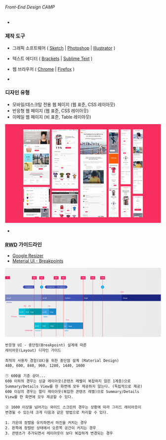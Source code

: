 ###### Front-End Design CAMP

-

### 제작 도구

- 그래픽 소프트웨어 ( [Sketch](https://www.sketchapp.com/) | [Photoshop](https://www.adobe.com/kr/products/photoshop.html) | [Illustrator](http://www.adobe.com/kr/products/illustrator.html) )
- 텍스트 에디터 ( [Brackets](http://brackets.io/) | [Sublime Text](https://www.sublimetext.com/3) )
- 웹 브라우저 ( [Chrome](https://www.google.co.kr/chrome/browser/desktop/) | [Firefox](https://www.mozilla.org/ko/firefox/new/) )

-

### 디자인 유형

- 모바일/데스크탑 전용 웹 페이지 (웹 표준, CSS 레이아웃)
- 반응형 웹 페이지 (웹 표준, CSS 레이아웃)
- 이메일 웹 페이지 (비 표준, Table 레이아웃)

![Design Work](../../Assets/design-work.jpg)

-

### <abbr title="Responsive Web Design">RWD</abbr> 가이드라인

- [Google Resizer](http://design.google.com/resizer/)
- [Meterial UI - Breakpoints](https://www.google.com/design/spec/layout/responsive-ui.html#responsive-ui-breakpoints)

![레이아웃 중단점 설계](../../Assets/layout_adaptive_breakpoints.png)

```
반응형 UI - 중단점(Breakpoint) 설계에 따른
레이아웃(Layout) 디자인 가이드

최적의 사용자 경험(UX)을 위한 중단점 설계 (Material Design)
480, 600, 840, 960, 1280, 1440, 1600

① 600을 기준 삼아...
600 이하의 경우는 싱글 레이아웃(콘텐츠 레벨이 복잡하지 않은 1계층)으로
Summary/Details View를 한 화면에 모두 제공하지 않는다. (독립적으로 제공)
600 이상의 경우는 멀티 레이아웃(복잡한 콘텐츠 레벨)으로 Summary/Details
View를 한 화면에 모두 제공할 수 있다.

② 1600 이상을 넘어가는 와이드 스크린의 경우는 상황에 따라 그리드 레이아웃이
변경될 수 있는데 크게 다음과 같은 방법으로 처리할 수 있다.

1. 가운데 정렬을 유지하면서 마진을 커지는 경우
2. 왼쪽에 정렬된 상태에서 오른쪽 공간이 커지는 경우
3. 콘텐츠가 추가되면서 레이아웃이 보다 복잡하게 변경되는 경우
```
